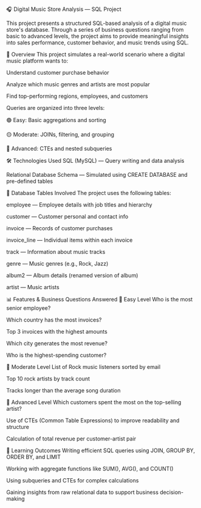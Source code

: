 🎧 Digital Music Store Analysis — SQL Project

This project presents a structured SQL-based analysis of a digital music store's database. Through a series of business questions ranging from basic to advanced levels, the project aims to provide meaningful insights into sales performance, customer behavior, and music trends using SQL.

📌 Overview
This project simulates a real-world scenario where a digital music platform wants to:

Understand customer purchase behavior

Analyze which music genres and artists are most popular

Find top-performing regions, employees, and customers

Queries are organized into three levels:

🟢 Easy: Basic aggregations and sorting

🟡 Moderate: JOINs, filtering, and grouping

🔴 Advanced: CTEs and nested subqueries

🛠️ Technologies Used
SQL (MySQL) — Query writing and data analysis

Relational Database Schema — Simulated using CREATE DATABASE and pre-defined tables

📂 Database Tables Involved
The project uses the following tables:

employee — Employee details with job titles and hierarchy

customer — Customer personal and contact info

invoice — Records of customer purchases

invoice_line — Individual items within each invoice

track — Information about music tracks

genre — Music genres (e.g., Rock, Jazz)

album2 — Album details (renamed version of album)

artist — Music artists

📊 Features & Business Questions Answered
🔹 Easy Level
Who is the most senior employee?

Which country has the most invoices?

Top 3 invoices with the highest amounts

Which city generates the most revenue?

Who is the highest-spending customer?

🔸 Moderate Level
List of Rock music listeners sorted by email

Top 10 rock artists by track count

Tracks longer than the average song duration

🔺 Advanced Level
Which customers spent the most on the top-selling artist?

Use of CTEs (Common Table Expressions) to improve readability and structure

Calculation of total revenue per customer-artist pair

🧠 Learning Outcomes
Writing efficient SQL queries using JOIN, GROUP BY, ORDER BY, and LIMIT

Working with aggregate functions like SUM(), AVG(), and COUNT()

Using subqueries and CTEs for complex calculations

Gaining insights from raw relational data to support business decision-making

